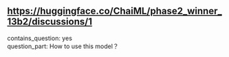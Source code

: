 ## https://huggingface.co/ChaiML/phase2_winner_13b2/discussions/1

contains_question: yes  
question_part: How to use this model？